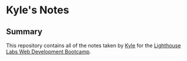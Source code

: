 # Kyle's Notes

## Summary

This repository contains all of the notes taken by [Kyle](https://github.com/kliang1194) for the [Lighthouse Labs Web Development Bootcamp](https://www.lighthouselabs.ca).